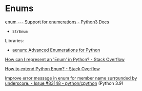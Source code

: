 # Enums
[enum --- Support for enumerations - Python3 Docs](https://docs.python.org/3/library/enum.html)
- `StrEnum`

Libraries:
- [aenum: Advanced Enumerations for Python](https://github.com/ethanfurman/aenum)

[How can I represent an 'Enum' in Python? - Stack Overflow](https://stackoverflow.com/questions/36932/how-can-i-represent-an-enum-in-python)

[How to extend Python Enum? - Stack Overflow](https://stackoverflow.com/questions/33679930/how-to-extend-python-enum)

[Improve error message in enum for member name surrounded by underscore. - Issue #83148 - python/cpython](https://github.com/python/cpython/issues/83148) (Python 3.9)